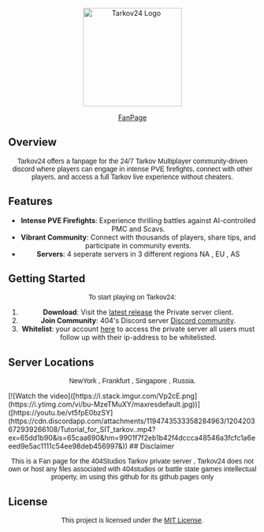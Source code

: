 <p align="center">
  <img src="https://i.imgur.com/ZqEZNBD.png" alt="Tarkov24 Logo" width="200"/>
<p align="center"
  <li><a href="https://ftzys.github.io/Tarkov24/">FanPage</a></li>
    </p>

## Overview

<p align="center" style="font-family: 'Arial', sans-serif; font-size: 14px;">Tarkov24 offers a fanpage for the 24/7 Tarkov Multiplayer community-driven discord where players can engage in intense PVE firefights, connect with other players, and access a full Tarkov live experience without cheaters.</p>

## Features

<ul align="center">
  <li><strong>Intense PVE Firefights</strong>: Experience thrilling battles against AI-controlled PMC and Scavs.</li>
  <li><strong>Vibrant Community</strong>: Connect with thousands of players, share tips, and participate in community events.</li>
  <li><strong>Servers</strong>: 4 seperate servers in 3 different regions NA , EU , AS</li>
</ul>

## Getting Started

<p align="center" style="font-family: 'Arial', sans-serif; font-size: 14px;">To start playing on Tarkov24:</p>

<ol align="center">
  <li><strong>Download</strong>: Visit the <a href="https://github.com/robwhitewick/tarkovMultiplayerFiles/releases/tag/latest"> latest release</a> the Private server client.</li>
  <li><strong>Join Community</strong>: 404's Discord server <a href="https://discord.gg/8dAtjFe9Su">Discord community</a>.</li>
  <li><strong>Whitelist</strong>: your account <a href="https://discord.com/channels/1193823641025138800/1195488587395895427/1195490014344249465">here</a> to access the private server all users must follow up with their ip-address to be whitelisted.</li>
</ol>

## Server Locations

<p align="center" style="font-family: 'Arial', sans-serif; font-size: 14px;">NewYork   ,   Frankfurt   ,   Singapore   ,   Russia.</p>
[![Watch the video]([https://i.stack.imgur.com/Vp2cE.png](https://i.ytimg.com/vi/bu-MzeTMuXY/maxresdefault.jpg))]([https://youtu.be/vt5fpE0bzSY](https://cdn.discordapp.com/attachments/1194743533358284963/1204203672939266108/Tutorial_for_SIT_tarkov..mp4?ex=65dd1b90&is=65caa690&hm=9901f7f2eb1b42f4dccca48546a3fcfc1a6eeed9e5ac1111c54ee98deb456997&))
## Disclaimer

<p align="center" style="font-family: 'Arial', sans-serif; font-size: 14px;"> This is a Fan page for the 404Studios Tarkov private server , Tarkov24 does not own or host any files associated with 404studios
or battle state games intellectual property, im using this github for its github.pages only</p>

## License

<p align="center" style="font-family: 'Arial', sans-serif; font-size: 14px;">This project is licensed under the <a href="LICENSE">MIT License</a>.</p>

